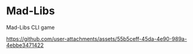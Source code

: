 # Mad-Libs
Mad-Libs CLI game

https://github.com/user-attachments/assets/55b5ceff-45da-4e90-989a-4ebbe3471422
